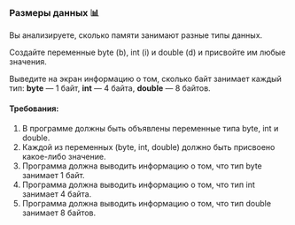 
### Размеры данных 📊

Вы анализируете, сколько памяти занимают разные типы данных.

Создайте переменные byte (b), int (i) и double (d) и присвойте им любые значения.

Выведите на экран информацию о том, сколько байт занимает каждый тип: **byte** — 1 байт, **int** — 4 байта, **double** — 8 байтов.

#### Требования:
1. В программе должны быть объявлены переменные типа byte, int и double. 
2. Каждой из переменных (byte, int, double) должно быть присвоено какое-либо значение. 
3. Программа должна выводить информацию о том, что тип byte занимает 1 байт. 
4. Программа должна выводить информацию о том, что тип int занимает 4 байта. 
5. Программа должна выводить информацию о том, что тип double занимает 8 байтов.